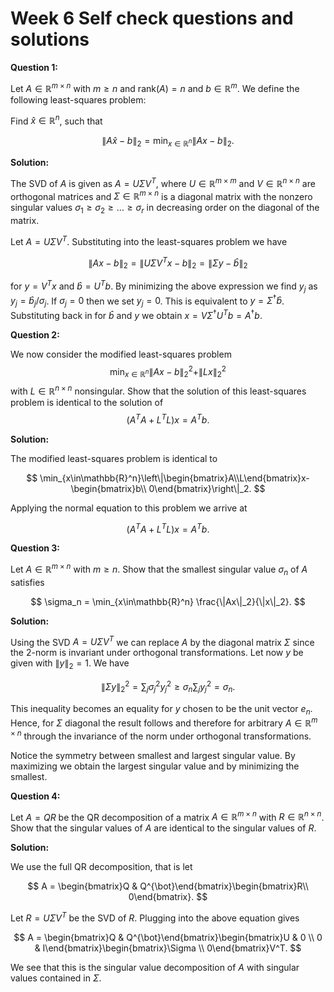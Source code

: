 # Week 6 Self check questions and solutions

**Question 1:**

Let $A\in\mathbb{R}^{m\times n}$ with $m\geq n$ and $\text{rank}(A)=n$ and $b\in\mathbb{R}^m$. We define the following least-squares problem: 

Find $\hat{x}\in\mathbb{R}^n$, such that

$$
\|A\hat{x}-b\|_2 = \min_{x\in\mathbb{R}^n}\|Ax-b\|_2.
$$

**Solution:**

The SVD of $A$ is given as $A=U\Sigma V^T$, where $U\in\mathbb{R}^{m\times m}$ and $V\in\mathbb{R}^{n\times n}$ are orthogonal
matrices and $\Sigma \in\mathbb{R}^{m\times n}$ is a diagonal matrix with the nonzero singular values $\sigma_1\geq\sigma_2\geq\dots\geq\sigma_r$ in decreasing order on the diagonal of the matrix.

Let $A = U\Sigma V^T$. Substituting into the least-squares problem we have

$$
\|Ax-b\|_2 = \|U\Sigma V^Tx - b\|_2 = \|\Sigma y - \hat{b}\|_2
$$
        
for $y=V^Tx$ and $\hat{b} = U^Tb$. By minimizing the above expression we find $y_j$ as $y_j = \hat{b}_j/\sigma_j$. If $\sigma_j=0$ then we set $y_j=0$. This is equivalent to $y = \Sigma^{\dagger}\hat{b}$.
Substituting back in for $\hat{b}$ and $y$ we obtain $x = V\Sigma^{\dagger}U^Tb = A^{\dagger}b$.

**Question 2:**
    
We now consider the modified least-squares problem
$$\min_{x\in\mathbb{R}^n} \|Ax-b\|_2^2+\|L x\|_2^2$$
with $L\in\mathbb{R}^{n\times n}$ nonsingular.
Show that the solution of this least-squares problem is identical to the solution of
$$
(A^TA+L^TL)x = A^Tb.
$$

**Solution:**

The modified least-squares problem is identical to

$$
\min_{x\in\mathbb{R}^n}\left\|\begin{bmatrix}A\\L\end{bmatrix}x-\begin{bmatrix}b\\ 0\end{bmatrix}\right\|_2.
$$

Applying the normal equation to this problem we arrive at

$$
(A^TA+L^TL)x = A^Tb.
$$    

**Question 3:**

Let $A\in\mathbb{R}^{m\times n}$ with $m\geq n$. Show that the smallest singular value $\sigma_n$ of $A$ satisfies

$$
\sigma_n = \min_{x\in\mathbb{R}^n} \frac{\|Ax\|_2}{\|x\|_2}.
$$

**Solution:**
    
Using the SVD $A = U\Sigma V^T$ we can replace $A$ by the diagonal matrix $\Sigma$ since the 2-norm is invariant under orthogonal transformations. Let now $y$ be given with $\|y\|_2=1$. We have

$$
\|\Sigma y\|_2^2 = \sum_{j}\sigma_j^2y_j^2 \geq \sigma_n\sum_jy_j^2 = \sigma_n.
$$

This inequality becomes an equality for $y$ chosen to be the unit vector $e_n$. Hence, for $\Sigma$ diagonal the result follows and therefore for arbitrary $A\in\mathbb{R}^{m\times n}$ through the invariance of the norm under orthogonal transformations.

Notice the symmetry between smallest and largest singular value. By maximizing we obtain the largest singular value and by minimizing the smallest.

**Question 4:**

Let $A = QR$ be the QR decomposition of a matrix $A\in\mathbb{R}^{m\times n}$ with
$R\in\mathbb{R}^{n\times n}$. Show that the singular values of $A$ are identical to the singular values
of $R$.

**Solution:**

We use the full QR decomposition, that is let 

$$
A = \begin{bmatrix}Q & Q^{\bot}\end{bmatrix}\begin{bmatrix}R\\ 0\end{bmatrix}.
$$

Let $R = U\Sigma V^T$ be the SVD of $R$. Plugging into the above equation gives

$$
A = \begin{bmatrix}Q & Q^{\bot}\end{bmatrix}\begin{bmatrix}U & 0 \\ 0 & I\end{bmatrix}\begin{bmatrix}\Sigma \\ 0\end{bmatrix}V^T.
$$

We see that this is the singular value decomposition of $A$ with singular values contained in $\Sigma$.



